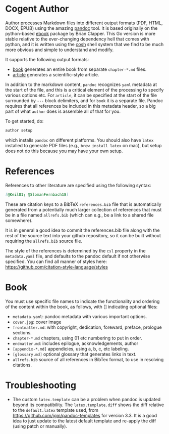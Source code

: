 # Cogent Author

Author processes Markdown files into different output formats (PDF, HTML, DOCX, EPUB) using the amazing [pandoc](https://pandoc.org/) tool.  It is based originally on the python-based [ebook](https://github.com/bmc/ebook) package by Brian Clapper.  This Go version is more stable relative to the ever-changing dependency hell that comes with python, and it is written using the [cosh](https://github.com/cogentcore/core/tree/main/shell) shell system that we find to be much more obvious and simple to understand and modify.

It supports the following output formats:
* [book](#book) generates an entire book from separate `chapter-*.md` files.
* [article](#article) generates a scientific-style article.

In addition to the markdown content, `pandoc` recognizes `yaml` metadata at the start of the file, and this is a critical element of the processing to specify various options etc.  For `article`, it can be specified at the start of the file  surrounded by `---` block delimiters, and for `book` it is a separate file.  Pandoc requires that all references be included in this metadata header, so a big part of what `author` does is assemble all of that for you.

To get started, do:
```go
author setup
```
which installs `pandoc` on different platforms.  You should also have `latex` installed to generate PDF files (e.g., `brew install latex` on mac), but setup does not do this because you may have your own setup.

# References

References to other literature are specified using the following syntax:

```markdown
[@Keil81; @SlomanFernbach18]
```

These are citation keys to a BibTeX `references.bib` file that is automatically generated from a potentially much larger collection of references that must be in a file named `allrefs.bib` (which can e.g., be a link to a shared file somewhere).

It is in general a good idea to commit the references.bib file along with the rest of the source text into your github repository, so it can be built without requiring the `allrefs.bib` source file.

The style of the references is determined by the `csl` property in the `metadata.yaml` file, and defaults to the pandoc default if not otherwise specified.  You can find all manner of styles here: https://github.com/citation-style-language/styles

# Book

You must use specific file names to indicate the functionality and ordering of the content within the book, as follows, with [] indicating optional files:

* `metadata.yaml`: pandoc metadata with various important options.
* `cover.jpg`: cover image
* `frontmatter.md`: with copyright, dedication, foreward, preface, prologue sections.
* `chapter-*.md` chapters, using 01 etc numbering to put in order.
* `endmatter.md`: includes epilogue, acknowledgements, author
* `[appendix-*.md]` appendicies, using a, b, c, etc labeling.
* `[glossary.md]` optional glossary that generates links in text.
* `allrefs.bib`  source of all references in BibTex format, to use in resolving citations.

# Troubleshooting

* The custom `latex.template` can be a problem when pandoc is updated beyond its compatibility.  The `latex.template.diff` shows the diff relative to the `default.latex` template used, from https://github.com/jgm/pandoc-templates for version 3.3.  It is a good idea to just update to the latest default template and re-apply the diff (using patch or manually).

